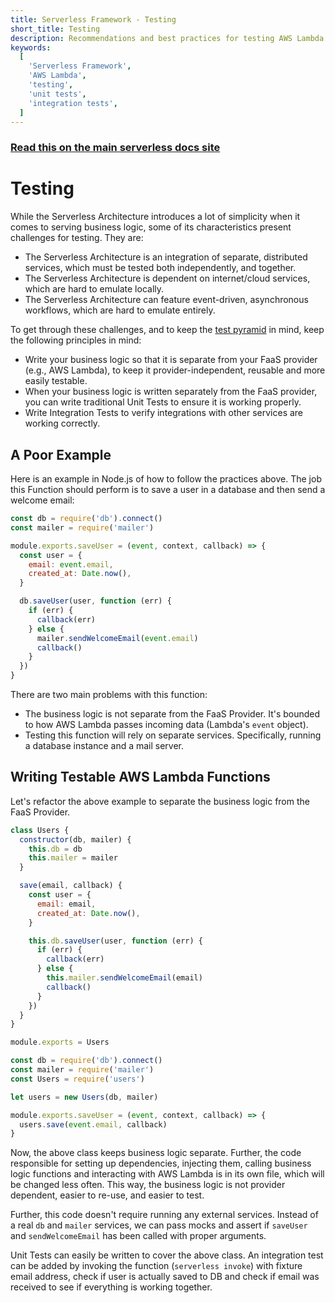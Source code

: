 ```yaml
---
title: Serverless Framework - Testing
short_title: Testing
description: Recommendations and best practices for testing AWS Lambda Functions with the Serverless Framework
keywords:
  [
    'Serverless Framework',
    'AWS Lambda',
    'testing',
    'unit tests',
    'integration tests',
  ]
---
```


<!-- DOCS-SITE-LINK:START automatically generated  -->

### [Read this on the main serverless docs site](https://www.serverless.com/framework/docs/providers/aws/guide/testing)

<!-- DOCS-SITE-LINK:END -->

# Testing

While the Serverless Architecture introduces a lot of simplicity when it comes to serving business logic, some of its characteristics present challenges for testing. They are:

- The Serverless Architecture is an integration of separate, distributed services, which must be tested both independently, and together.
- The Serverless Architecture is dependent on internet/cloud services, which are hard to emulate locally.
- The Serverless Architecture can feature event-driven, asynchronous workflows, which are hard to emulate entirely.

To get through these challenges, and to keep the [test pyramid](http://martinfowler.com/bliki/TestPyramid.html) in mind, keep the following principles in mind:

- Write your business logic so that it is separate from your FaaS provider (e.g., AWS Lambda), to keep it provider-independent, reusable and more easily testable.
- When your business logic is written separately from the FaaS provider, you can write traditional Unit Tests to ensure it is working properly.
- Write Integration Tests to verify integrations with other services are working correctly.

## A Poor Example

Here is an example in Node.js of how to follow the practices above. The job this Function should perform is to save a user in a database and then send a welcome email:

```javascript
const db = require('db').connect()
const mailer = require('mailer')

module.exports.saveUser = (event, context, callback) => {
  const user = {
    email: event.email,
    created_at: Date.now(),
  }

  db.saveUser(user, function (err) {
    if (err) {
      callback(err)
    } else {
      mailer.sendWelcomeEmail(event.email)
      callback()
    }
  })
}
```

There are two main problems with this function:

- The business logic is not separate from the FaaS Provider. It's bounded to how AWS Lambda passes incoming data (Lambda's `event` object).
- Testing this function will rely on separate services. Specifically, running a database instance and a mail server.

## Writing Testable AWS Lambda Functions

Let's refactor the above example to separate the business logic from the FaaS Provider.

```javascript
class Users {
  constructor(db, mailer) {
    this.db = db
    this.mailer = mailer
  }

  save(email, callback) {
    const user = {
      email: email,
      created_at: Date.now(),
    }

    this.db.saveUser(user, function (err) {
      if (err) {
        callback(err)
      } else {
        this.mailer.sendWelcomeEmail(email)
        callback()
      }
    })
  }
}

module.exports = Users
```

```javascript
const db = require('db').connect()
const mailer = require('mailer')
const Users = require('users')

let users = new Users(db, mailer)

module.exports.saveUser = (event, context, callback) => {
  users.save(event.email, callback)
}
```

Now, the above class keeps business logic separate. Further, the code responsible for setting up dependencies, injecting them, calling business logic functions and interacting with AWS Lambda is in its own file, which will be changed less often. This way, the business logic is not provider dependent, easier to re-use, and easier to test.

Further, this code doesn't require running any external services. Instead of a real `db` and `mailer` services, we can pass mocks and assert if `saveUser` and `sendWelcomeEmail` has been called with proper arguments.

Unit Tests can easily be written to cover the above class. An integration test can be added by invoking the function (`serverless invoke`) with fixture email address, check if user is actually saved to DB and check if email was received to see if everything is working together.
